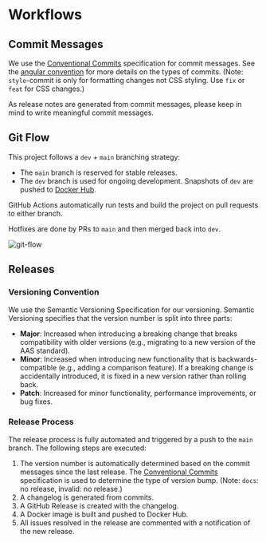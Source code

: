 # Workflows

## Commit Messages

We use the [Conventional Commits](https://www.conventionalcommits.org/en/v1.0.0/) specification for commit messages. See
the [angular convention](https://github.com/angular/angular/blob/22b96b9/CONTRIBUTING.md#-commit-message-guidelines) for
more details on the types of commits. (Note: `style`-commit is only for formatting changes not CSS styling. Use `fix` or
`feat` for CSS changes.)

As release notes are generated from commit messages, please keep in mind to write meaningful commit messages.

## Git Flow

This project follows a `dev` + `main` branching strategy:

- The `main` branch is reserved for stable releases.
- The `dev` branch is used for ongoing development. Snapshots of `dev` are pushed to
  [Docker Hub](https://hub.docker.com/r/mnestix/mnestix-browser/tags).

GitHub Actions automatically run tests and build the project on pull requests to either branch.

Hotfixes are done by PRs to `main` and then merged back into `dev`.

![git-flow](./git-flow.drawio.svg)

## Releases

### Versioning Convention

We use the Semantic Versioning Specification for our versioning. Semantic Versioning specifies that the version number
is split into three parts:

- **Major**: Increased when introducing a breaking change that breaks compatibility with older versions (e.g., migrating
  to a new version of the AAS standard).
- **Minor**: Increased when introducing new functionality that is backwards-compatible (e.g., adding a comparison
  feature). If a breaking change is accidentally introduced, it is fixed in a new version rather than rolling back.
- **Patch**: Increased for minor functionality, performance improvements, or bug fixes.

### Release Process

The release process is fully automated and triggered by a push to the `main` branch. The following steps are executed:

1. The version number is automatically determined based on the commit messages since the last release. The
   [Conventional Commits](https://www.conventionalcommits.org/en/v1.0.0/) specification is used to determine the type of
   version bump. (Note: `docs`: no release, invalid: no release.)
2. A changelog is generated from commits.
3. A GitHub Release is created with the changelog.
4. A Docker image is built and pushed to Docker Hub.
5. All issues resolved in the release are commented with a notification of the new release.
